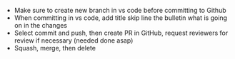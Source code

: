 - Make sure to create new branch in vs code before committing to Github
- When committing in vs code, add title skip line the bulletin what is going on in the changes
- Select commit and push, then create PR in GitHub, request reviewers for review if necessary (needed done asap)
- Squash, merge, then delete
